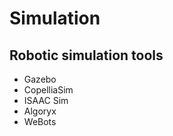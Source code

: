 
# Simulation

## Robotic simulation tools

 * Gazebo
 * CopelliaSim
 * ISAAC Sim 
 * Algoryx
 * WeBots